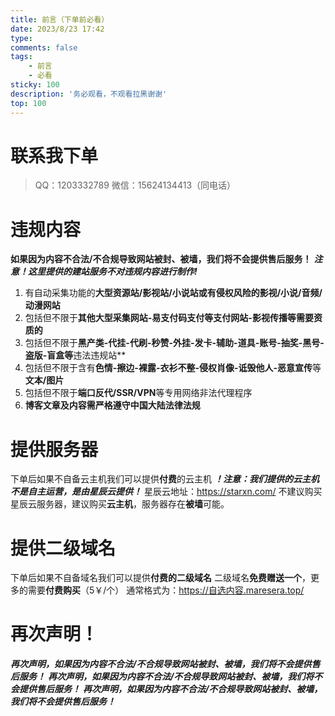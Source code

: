 ```yaml
---
title: 前言（下单前必看）
date: 2023/8/23 17:42
type: 
comments: false
tags: 
    - 前言
    - 必看
sticky: 100
description: '务必观看，不观看拉黑谢谢'
top: 100
---
```

# 联系我下单
 >QQ：1203332789
 >微信：15624134413（同电话）
# 违规内容
**如果因为内容不合法/不合规导致网站被封、被墙，我们将不会提供售后服务！**
***注意！这里提供的建站服务不对违规内容进行制作!***
 1. 有自动采集功能的**大型资源站/影视站/小说站或有侵权风险的影视/小说/音频/动漫网站**
 2. 包括但不限于**其他大型采集网站-易支付码支付等支付网站-影视传播等需要资质的**
 3. 包括但不限于**黑产类-代挂-代刷-秒赞-外挂-发卡-辅助-道具-账号-抽奖-黑号-盗版-盲盒等**违法违规站**
 4. 包括但不限于含有**色情-擦边-裸露-衣衫不整-侵权肖像-诋毁他人-恶意宣传**等**文本/图片**
 5. 包括但不限于**端口反代/SSR/VPN**等专用网络非法代理程序
 6. **博客文章及内容需严格遵守中国大陆法律法规**
# 提供服务器
下单后如果不自备云主机我们可以提供**付费**的云主机
***！注意：我们提供的云主机不是自主运营，是由星辰云提供！***
星辰云地址：https://starxn.com/
不建议购买星辰云服务器，建议购买**云主机**，服务器存在**被墙**可能。
# 提供二级域名
下单后如果不自备域名我们可以提供**付费的二级域名**
二级域名**免费赠送一个**，更多的需要**付费购买**（5￥/个）
通常格式为：https://自选内容.maresera.top/
# 再次声明！
***再次声明，如果因为内容不合法/不合规导致网站被封、被墙，我们将不会提供售后服务！***
***再次声明，如果因为内容不合法/不合规导致网站被封、被墙，我们将不会提供售后服务！***
***再次声明，如果因为内容不合法/不合规导致网站被封、被墙，我们将不会提供售后服务！***